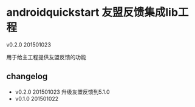 # androidquickstart 友盟反馈集成lib工程

v0.2.0 201501023

用于给主工程提供友盟反馈的功能

## changelog
* v0.2.0 201501023 升级友盟反馈到5.1.0
* v0.1.0 201501022